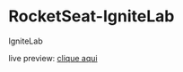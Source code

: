 # RocketSeat-IgniteLab
IgniteLab

live preview: [clique aqui](https://rocket-seat-ignite-lh876dtjq-vazjuliana.vercel.app/)

